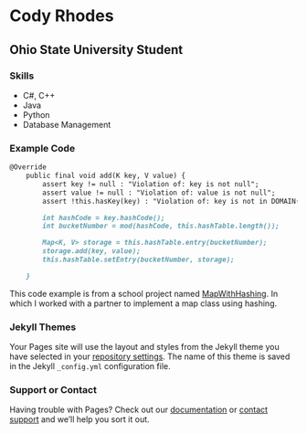 # Cody Rhodes

## Ohio State University Student

### Skills
- C#, C++
- Java
- Python
- Database Management

### Example Code

```markdown
@Override
    public final void add(K key, V value) {
        assert key != null : "Violation of: key is not null";
        assert value != null : "Violation of: value is not null";
        assert !this.hasKey(key) : "Violation of: key is not in DOMAIN(this)";

        int hashCode = key.hashCode();
        int bucketNumber = mod(hashCode, this.hashTable.length());

        Map<K, V> storage = this.hashTable.entry(bucketNumber);
        storage.add(key, value);
        this.hashTable.setEntry(bucketNumber, storage);

    }
```

This code example is from a school project named [MapWithHashing](https://github.com/Rhodes355/Portfolio/blob/master/MapWithHashing.java). In which I worked with a partner to implement a map class using hashing.


### Jekyll Themes

Your Pages site will use the layout and styles from the Jekyll theme you have selected in your [repository settings](https://github.com/Rhodes355/Portfolio/settings). The name of this theme is saved in the Jekyll `_config.yml` configuration file.

### Support or Contact

Having trouble with Pages? Check out our [documentation](https://help.github.com/categories/github-pages-basics/) or [contact support](https://github.com/contact) and we’ll help you sort it out.
